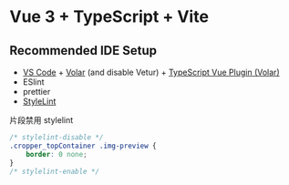 # Vue 3 + TypeScript + Vite

## Recommended IDE Setup

-   [VS Code](https://code.visualstudio.com/) + [Volar](https://marketplace.visualstudio.com/items?itemName=Vue.volar) (and disable Vetur) + [TypeScript Vue Plugin (Volar)](https://marketplace.visualstudio.com/items?itemName=Vue.vscode-typescript-vue-plugin)
-   ESlint
-   prettier
-   [StyleLint](https://marketplace.visualstudio.com/items?itemName=stylelint.vscode-stylelint)

片段禁用 stylelint

```css
/* stylelint-disable */
.cropper_topContainer .img-preview {
    border: 0 none;
}
/* stylelint-enable */
```
